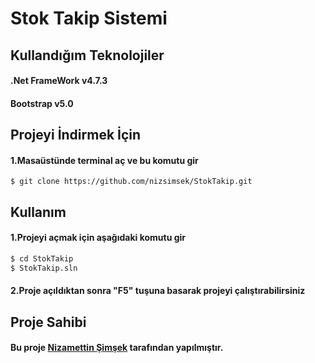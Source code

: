 # Stok Takip Sistemi
## Kullandığım Teknolojiler

#### .Net FrameWork v4.7.3

#### Bootstrap v5.0

## Projeyi İndirmek İçin

#### 1.Masaüstünde terminal aç ve bu komutu gir
```git
$ git clone https://github.com/nizsimsek/StokTakip.git
```

## Kullanım

#### 1.Projeyi açmak için aşağıdaki komutu gir
```bash
$ cd StokTakip
$ StokTakip.sln
```
#### 2.Proje açıldıktan sonra "F5" tuşuna basarak projeyi çalıştırabilirsiniz

## Proje Sahibi
#### Bu proje [Nizamettin Şimşek](http://instagram.com/ilahinizo) tarafından yapılmıştır. 
